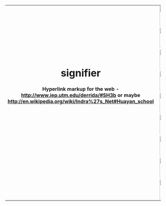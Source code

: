 <link rel="stylesheet" type="text/css" href="https://raw.github.com/silenter/signifier/master/css/github.css" />

<table class="sigTable" style="border:hidden transparent 0px;" cellpadding="0" cellspacing="0" frame="void" width="100%">
<colgroup>
<col class="one">
<col class="two" align="right">
</colgroup>
<tr>
<th rowspan="7">
<h1>signifier</h1>

<p>Hyperlink markup for the web - 
<a href="http://www.iep.utm.edu/derrida/#SH3b">http://www.iep.utm.edu/derrida/#SH3b</a>
or maybe 
<a href="http://en.wikipedia.org/wiki/Indra%27s_Net#Huayan_school">http://en.wikipedia.org/wiki/Indra%27s_Net#Huayan_school</a>
</p>
</th>
<td>
<img src="https://github.com/silenter/signifier/raw/master/images/icon.png" width="84px" height="64px" align="right">
</td>
</tr>
<tr>
<td>
<img src="https://github.com/silenter/signifier/raw/master/images/icon.png" width="84px" height="64px" align="right">
</td>
</tr>
<tr>
<td>
<img src="https://github.com/silenter/signifier/raw/master/images/icon.png" width="84px" height="64px" align="right">
</td>
</tr>
<tr>
<td>
<img src="https://github.com/silenter/signifier/raw/master/images/icon.png" width="84px" height="64px" align="right">
</td>
</tr>
<tr>
<td>
<img src="https://github.com/silenter/signifier/raw/master/images/icon.png" width="84px" height="64px" align="right">
</td>
</tr>
<tr>
<td>
<img src="https://github.com/silenter/signifier/raw/master/images/icon.png" width="84px" height="64px" align="right">
</td>
</tr>
<tr>
<td>
<img src="https://github.com/silenter/signifier/raw/master/images/icon.png" width="84px" height="64px" align="right">
</td>
</tr>
<tr>
<td>
</td>
<td>
<img src="https://github.com/silenter/signifier/raw/master/images/icon.png" width="84px" height="64px" align="right">
</td>
</tr>
<tr>
<td>
</td>
<td>
<img src="https://github.com/silenter/signifier/raw/master/images/icon.png" width="84px" height="64px" align="right">
</td>
</tr>
</table>
